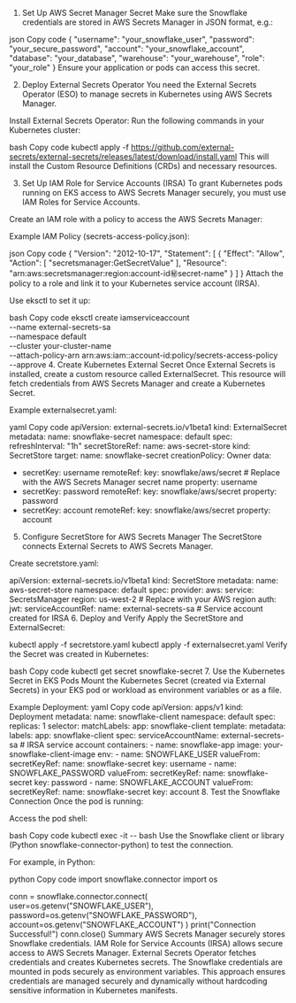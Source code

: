 1. Set Up AWS Secret Manager Secret
Make sure the Snowflake credentials are stored in AWS Secrets Manager in JSON format, e.g.:

json
Copy code
{
  "username": "your_snowflake_user",
  "password": "your_secure_password",
  "account": "your_snowflake_account",
  "database": "your_database",
  "warehouse": "your_warehouse",
  "role": "your_role"
}
Ensure your application or pods can access this secret.

2. Deploy External Secrets Operator
You need the External Secrets Operator (ESO) to manage secrets in Kubernetes using AWS Secrets Manager.

Install External Secrets Operator:
Run the following commands in your Kubernetes cluster:

bash
Copy code
kubectl apply -f https://github.com/external-secrets/external-secrets/releases/latest/download/install.yaml
This will install the Custom Resource Definitions (CRDs) and necessary resources.

3. Set Up IAM Role for Service Accounts (IRSA)
To grant Kubernetes pods running on EKS access to AWS Secrets Manager securely, you must use IAM Roles for Service Accounts.

Create an IAM role with a policy to access the AWS Secrets Manager:

Example IAM Policy (secrets-access-policy.json):

json
Copy code
{
  "Version": "2012-10-17",
  "Statement": [
    {
      "Effect": "Allow",
      "Action": [
        "secretsmanager:GetSecretValue"
      ],
      "Resource": "arn:aws:secretsmanager:region:account-id:secret:secret-name"
    }
  ]
}
Attach the policy to a role and link it to your Kubernetes service account (IRSA).

Use eksctl to set it up:

bash
Copy code
eksctl create iamserviceaccount \
  --name external-secrets-sa \
  --namespace default \
  --cluster your-cluster-name \
  --attach-policy-arn arn:aws:iam::account-id:policy/secrets-access-policy \
  --approve
4. Create Kubernetes External Secret
Once External Secrets is installed, create a custom resource called ExternalSecret. This resource will fetch credentials from AWS Secrets Manager and create a Kubernetes Secret.

Example externalsecret.yaml:

yaml
Copy code
apiVersion: external-secrets.io/v1beta1
kind: ExternalSecret
metadata:
  name: snowflake-secret
  namespace: default
spec:
  refreshInterval: "1h"
  secretStoreRef:
    name: aws-secret-store
    kind: SecretStore
  target:
    name: snowflake-secret
    creationPolicy: Owner
  data:
  - secretKey: username
    remoteRef:
      key: snowflake/aws/secret  # Replace with the AWS Secrets Manager secret name
      property: username
  - secretKey: password
    remoteRef:
      key: snowflake/aws/secret
      property: password
  - secretKey: account
    remoteRef:
      key: snowflake/aws/secret
      property: account
5. Configure SecretStore for AWS Secrets Manager
The SecretStore connects External Secrets to AWS Secrets Manager.

Create secretstore.yaml:


apiVersion: external-secrets.io/v1beta1
kind: SecretStore
metadata:
  name: aws-secret-store
  namespace: default
spec:
  provider:
    aws:
      service: SecretsManager
      region: us-west-2  # Replace with your AWS region
      auth:
        jwt:
          serviceAccountRef:
            name: external-secrets-sa  # Service account created for IRSA
6. Deploy and Verify
Apply the SecretStore and ExternalSecret:

kubectl apply -f secretstore.yaml
kubectl apply -f externalsecret.yaml
Verify the Secret was created in Kubernetes:

bash
Copy code
kubectl get secret snowflake-secret
7. Use the Kubernetes Secret in EKS Pods
Mount the Kubernetes Secret (created via External Secrets) in your EKS pod or workload as environment variables or as a file.

Example Deployment:
yaml
Copy code
apiVersion: apps/v1
kind: Deployment
metadata:
  name: snowflake-client
  namespace: default
spec:
  replicas: 1
  selector:
    matchLabels:
      app: snowflake-client
  template:
    metadata:
      labels:
        app: snowflake-client
    spec:
      serviceAccountName: external-secrets-sa  # IRSA service account
      containers:
      - name: snowflake-app
        image: your-snowflake-client-image
        env:
        - name: SNOWFLAKE_USER
          valueFrom:
            secretKeyRef:
              name: snowflake-secret
              key: username
        - name: SNOWFLAKE_PASSWORD
          valueFrom:
            secretKeyRef:
              name: snowflake-secret
              key: password
        - name: SNOWFLAKE_ACCOUNT
          valueFrom:
            secretKeyRef:
              name: snowflake-secret
              key: account
8. Test the Snowflake Connection
Once the pod is running:

Access the pod shell:

bash
Copy code
kubectl exec -it <pod-name> -- bash
Use the Snowflake client or library (Python snowflake-connector-python) to test the connection.

For example, in Python:

python
Copy code
import snowflake.connector
import os

conn = snowflake.connector.connect(
    user=os.getenv("SNOWFLAKE_USER"),
    password=os.getenv("SNOWFLAKE_PASSWORD"),
    account=os.getenv("SNOWFLAKE_ACCOUNT")
)
print("Connection Successful!")
conn.close()
Summary
    AWS Secrets Manager securely stores Snowflake credentials.
    IAM Role for Service Accounts (IRSA) allows secure access to AWS Secrets Manager.
External Secrets Operator fetches credentials and creates Kubernetes secrets.
The Snowflake credentials are mounted in pods securely as environment variables.
This approach ensures credentials are managed securely and dynamically without hardcoding sensitive information in Kubernetes manifests.